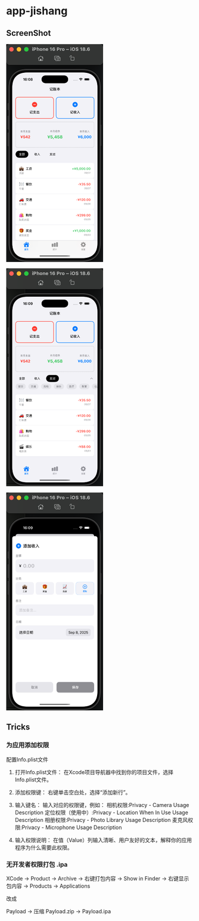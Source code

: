 # app-jishang

## ScreenShot

![image-20250908160922301](./assets/image-20250908160922301.png)

![image-20250908160934587](./assets/image-20250908160934587.png)

![image-20250908161006937](./assets/image-20250908161006937.png)

## Tricks

### 为应用添加权限

配置Info.plist文件

1. 打开Info.plist文件：
在Xcode项目导航器中找到你的项目文件，选择Info.plist文件。

2. 添加权限键：
右键单击空白处，选择“添加新行”。

3. 输入键名：
输入对应的权限键，例如：
相机权限:Privacy - Camera Usage Description
定位权限（使用中）:Privacy - Location When In Use Usage Description
相册权限:Privacy - Photo Library Usage Description
麦克风权限:Privacy - Microphone Usage Description

4. 输入权限说明：
在值（Value）列输入清晰、用户友好的文本，解释你的应用程序为什么需要此权限。

### 无开发者权限打包 .ipa

XCode -> Product -> Archive -> 右键打包内容 -> Show in Finder -> 右键显示包内容 -> Products -> Applications

改成

Payload -> 压缩 Payload.zip -> Payload.ipa

